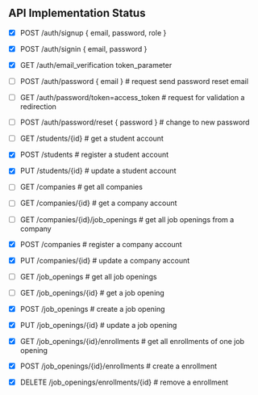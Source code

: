 ## API Implementation Status

- [X] POST /auth/signup  { email, password, role }
- [X] POST /auth/signin  { email, password }
- [X] GET /auth/email_verification  token_parameter
- [ ] POST /auth/password   { email }                         # request send password reset email
- [ ] GET /auth/password/token=access_token                  # request for validation a redirection
- [ ] POST /auth/password/reset { password }                 # change to new password

- [ ] GET /students/{id}                                     # get a student account
- [X] POST /students                                         # register a student account
- [X] PUT /students/{id}                                     # update a student account

- [ ] GET /companies                                         # get all companies
- [ ] GET /companies/{id}                                    # get a company account
- [ ] GET /companies/{id}/job_openings                       # get all job openings from a company
- [X] POST /companies                                        # register a company account
- [X] PUT /companies/{id}                                    # update a company account

- [ ] GET /job_openings                                      # get all job openings
- [ ] GET /job_openings/{id}                                 # get a job opening
- [X] POST /job_openings                                     # create a job opening
- [X] PUT /job_openings/{id}                                 # update a job opening

- [X] GET /job_openings/{id}/enrollments                     # get all enrollments of one job opening
- [X] POST /job_openings/{id}/enrollments                    # create a enrollment
- [X] DELETE /job_openings/enrollments/{id}                  # remove a enrollment

